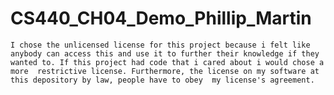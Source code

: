 # CS440_CH04_Demo_Phillip_Martin

	I chose the unlicensed license for this project because i felt like anybody can access this and use it to further their knowledge if they wanted to. If this project had code that i cared about i would chose a more  restrictive license. Furthermore, the license on my software at this depository by law, people have to obey  my license's agreement. 
